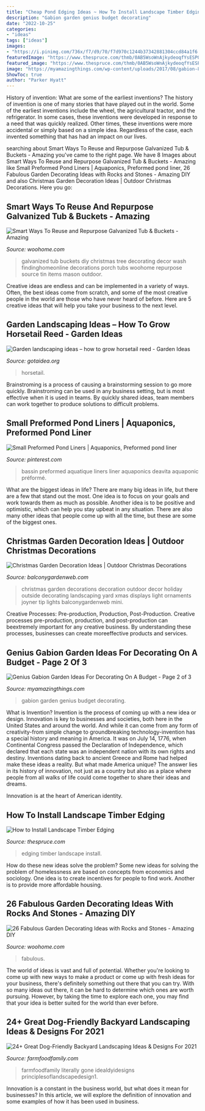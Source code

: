 ```yaml
---
title: "Cheap Pond Edging Ideas ~ How To Install Landscape Timber Edging"
description: "Gabion garden genius budget decorating"
date: "2022-10-25"
categories:
- "ideas"
tags: ["ideas"]
images:
- "https://i.pinimg.com/736x/f7/d9/70/f7d970c1244b37342881304ccd84a1f6.jpg"
featuredImage: "https://www.thespruce.com/thmb/0AB5WsoWnAjkydeoqfYsESPQ57w=/325x500/filters:fill(auto,1)/landscape-timber-edging-ins-56a583bc5f9b58b7d0dd3fe2.jpg"
featured_image: "https://www.thespruce.com/thmb/0AB5WsoWnAjkydeoqfYsESPQ57w=/325x500/filters:fill(auto,1)/landscape-timber-edging-ins-56a583bc5f9b58b7d0dd3fe2.jpg"
image: "https://myamazingthings.com/wp-content/uploads/2017/08/gabion-8.jpg"
ShowToc: true
author: "Parker Hyatt"
---
```



History of invention: What are some of the earliest inventions?
The history of invention is one of many stories that have played out in the world. Some of the earliest inventions include the wheel, the agricultural tractor, and the refrigerator. In some cases, these inventions were developed in response to a need that was quickly realized. Other times, these inventions were more accidental or simply based on a simple idea. Regardless of the case, each invented something that has had an impact on our lives.

	

		
searching about Smart Ways To Reuse and Repurpose Galvanized Tub &amp; Buckets - Amazing you've came to the right page. We have 8 Images about Smart Ways To Reuse and Repurpose Galvanized Tub &amp; Buckets - Amazing like Small Preformed Pond Liners | Aquaponics, Preformed pond liner, 26 Fabulous Garden Decorating Ideas with Rocks and Stones - Amazing DIY and also Christmas Garden Decoration Ideas | Outdoor Christmas Decorations. Here you go:
		
    
## Smart Ways To Reuse And Repurpose Galvanized Tub &amp; Buckets - Amazing

<img loading=lazy src="http://www.woohome.com/wp-content/uploads/2015/10/Galvanized-Tub-Buckets-WooHome-27.jpg" onerror="this.onerror=null;this.src='https://tse4.mm.bing.net/th?id=OIP.HxJG2DzJX14zHABafVwd_gHaLH&amp;pid=15.1';" alt="Smart Ways To Reuse and Repurpose Galvanized Tub &amp; Buckets - Amazing">

_Source: woohome.com_

>galvanized tub buckets diy christmas tree decorating decor wash findinghomeonline decorations porch tubs woohome repurpose source tin items mason outdoor. 

	

Creative ideas are endless and can be implemented in a variety of ways. Often, the best ideas come from scratch, and some of the most creative people in the world are those who have never heard of before. Here are 5 creative ideas that will help you take your business to the next level.

    
## Garden Landscaping Ideas – How To Grow Horsetail Reed - Garden Ideas

<img loading=lazy src="http://www.gotaidea.org/images/201611/how-to-grow-horsetail-reed-patio-design-wood-deck-gravel.jpg" onerror="this.onerror=null;this.src='https://tse2.mm.bing.net/th?id=OIP.iVk_AFzR-2R1enVgaEmbMQHaLK&amp;pid=15.1';" alt="Garden landscaping ideas – how to grow horsetail reed - Garden Ideas">

_Source: gotaidea.org_

>horsetail. 

	

Brainstroming is a process of causing a brainstorming session to go more quickly. Brainstroming can be used in any business setting, but is most effective when it is used in teams. By quickly shared ideas, team members can work together to produce solutions to difficult problems.

    
## Small Preformed Pond Liners | Aquaponics, Preformed Pond Liner

<img loading=lazy src="https://i.pinimg.com/736x/f7/d9/70/f7d970c1244b37342881304ccd84a1f6.jpg" onerror="this.onerror=null;this.src='https://tse2.mm.bing.net/th?id=OIP.12eNfGKAsSTuQ6u-rUJUUgHaFj&amp;pid=15.1';" alt="Small Preformed Pond Liners | Aquaponics, Preformed pond liner">

_Source: pinterest.com_

>bassin preformed aquatique liners liner aquaponics deavita aquaponic préformé. 

	

What are the biggest ideas in life?
There are many big ideas in life, but there are a few that stand out the most. One idea is to focus on your goals and work towards them as much as possible. Another idea is to be positive and optimistic, which can help you stay upbeat in any situation. There are also many other ideas that people come up with all the time, but these are some of the biggest ones.

    
## Christmas Garden Decoration Ideas | Outdoor Christmas Decorations

<img loading=lazy src="http://balconygardenweb.com/wp-content/uploads/2015/12/garden-christmas-decoration-3_mini.jpg" onerror="this.onerror=null;this.src='https://tse3.mm.bing.net/th?id=OIP.szTF4lGs3qMz0wEeCxX-8AHaHa&amp;pid=15.1';" alt="Christmas Garden Decoration Ideas | Outdoor Christmas Decorations">

_Source: balconygardenweb.com_

>christmas garden decorations decoration outdoor decor holiday outside decorating landscaping yard xmas displays light ornaments joyner tip lights balconygardenweb mini. 

	

Creative Processes: Pre-production, Production, Post-Production.
Creative processes pre-production, production, and post-production can beextremely important for any creative business. By understanding these processes, businesses can create moreeffective products and services.

    
## Genius Gabion Garden Ideas For Decorating On A Budget - Page 2 Of 3

<img loading=lazy src="https://myamazingthings.com/wp-content/uploads/2017/08/gabion-8.jpg" onerror="this.onerror=null;this.src='https://tse3.mm.bing.net/th?id=OIP.7A0mm6ovxumK0m5R-c1ffwHaEK&amp;pid=15.1';" alt="Genius Gabion Garden Ideas For Decorating On A Budget - Page 2 of 3">

_Source: myamazingthings.com_

>gabion garden genius budget decorating. 

	

What is Invention?
Invention is the process of coming up with a new idea or design. Innovation is key to businesses and societies, both here in the United States and around the world. And while it can come from any form of creativity-from simple change to groundbreaking technology-invention has a special history and meaning in America.
It was on July 14, 1776, when Continental Congress passed the Declaration of Independence, which declared that each state was an independent nation with its own rights and destiny. Inventions dating back to ancient Greece and Rome had helped make these ideas a reality. But what made America unique? The answer lies in its history of innovation, not just as a country but also as a place where people from all walks of life could come together to share their ideas and dreams.

Innovation is at the heart of American identity.

    
## How To Install Landscape Timber Edging

<img loading=lazy src="https://www.thespruce.com/thmb/0AB5WsoWnAjkydeoqfYsESPQ57w=/325x500/filters:fill(auto,1)/landscape-timber-edging-ins-56a583bc5f9b58b7d0dd3fe2.jpg" onerror="this.onerror=null;this.src='https://tse2.mm.bing.net/th?id=OIP.DjfPxm06vbOA7AbU_OE1ywAAAA&amp;pid=15.1';" alt="How to Install Landscape Timber Edging">

_Source: thespruce.com_

>edging timber landscape install. 

	

How do these new ideas solve the problem?
Some new ideas for solving the problem of homelessness are based on concepts from economics and sociology. One idea is to create incentives for people to find work. Another is to provide more affordable housing.

    
## 26 Fabulous Garden Decorating Ideas With Rocks And Stones - Amazing DIY

<img loading=lazy src="https://www.woohome.com/wp-content/uploads/2014/12/rock-stone-garden-decor-27.jpg" onerror="this.onerror=null;this.src='https://tse1.mm.bing.net/th?id=OIP.6kPpqk4UgXh16F-28-T05AHaJ2&amp;pid=15.1';" alt="26 Fabulous Garden Decorating Ideas with Rocks and Stones - Amazing DIY">

_Source: woohome.com_

>fabulous. 

	

The world of ideas is vast and full of potential. Whether you're looking to come up with new ways to make a product or come up with fresh ideas for your business, there's definitely something out there that you can try. With so many ideas out there, it can be hard to determine which ones are worth pursuing. However, by taking the time to explore each one, you may find that your idea is better suited for the world than ever before.

    
## 24+ Great Dog-Friendly Backyard Landscaping Ideas &amp; Designs For 2021

<img loading=lazy src="https://farmfoodfamily.com/wp-content/uploads/2018/11/dog-friendly-landscaping-ideas-600x900.jpg" onerror="this.onerror=null;this.src='https://tse2.mm.bing.net/th?id=OIP.T_tnlB2kIsNGCmke2VF4jAHaLH&amp;pid=15.1';" alt="24+ Great Dog-Friendly Backyard Landscaping Ideas &amp; Designs For 2021">

_Source: farmfoodfamily.com_

>farmfoodfamily literally gone idealdyidesigns principlesoflandscapedesign1. 

	

Innovation is a constant in the business world, but what does it mean for businesses? In this article, we will explore the definition of innovation and some examples of how it has been used in business.

